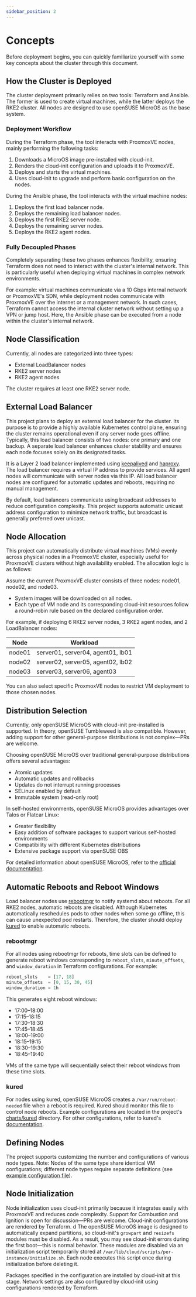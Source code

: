 ```yaml
---
sidebar_position: 2
---
```


# Concepts

Before deployment begins, you can quickly familiarize yourself with some key concepts about the cluster through this document.

## How the Cluster is Deployed

The cluster deployment primarily relies on two tools: Terraform and Ansible. The former is used to create virtual machines, while the latter deploys the RKE2 cluster. All nodes are designed to use openSUSE MicroOS as the base system.

### Deployment Workflow

During the Terraform phase, the tool interacts with ProxmoxVE nodes, mainly performing the following tasks:

1. Downloads a MicroOS image pre-installed with cloud-init.
2. Renders the cloud-init configuration and uploads it to ProxmoxVE.
3. Deploys and starts the virtual machines.
4. Uses cloud-init to upgrade and perform basic configuration on the nodes.

During the Ansible phase, the tool interacts with the virtual machine nodes:

1. Deploys the first load balancer node.
2. Deploys the remaining load balancer nodes.
3. Deploys the first RKE2 server node.
4. Deploys the remaining server nodes.
5. Deploys the RKE2 agent nodes.

### Fully Decoupled Phases

Completely separating these two phases enhances flexibility, ensuring Terraform does not need to interact with the cluster's internal network. This is particularly useful when deploying virtual machines in complex network environments.

For example: virtual machines communicate via a 10 Gbps internal network or ProxmoxVE's SDN, while deployment nodes communicate with ProxmoxVE over the internet or a management network. In such cases, Terraform cannot access the internal cluster network without setting up a VPN or jump host. Here, the Ansible phase can be executed from a node within the cluster's internal network.

## Node Classification

Currently, all nodes are categorized into three types:

- External LoadBalancer nodes
- RKE2 server nodes
- RKE2 agent nodes

The cluster requires at least one RKE2 server node.

## External Load Balancer

This project plans to deploy an external load balancer for the cluster. Its purpose is to provide a highly available Kubernetes control plane, ensuring the cluster remains operational even if any server node goes offline. Typically, this load balancer consists of two nodes: one primary and one backup. A separate load balancer enhances cluster stability and ensures each node focuses solely on its designated tasks.

It is a Layer 2 load balancer implemented using [keepalived](https://github.com/acassen/keepalived) and [haproxy](https://github.com/haproxy/haproxy). The load balancer requires a virtual IP address to provide services. All agent nodes will communicate with server nodes via this IP. All load balancer nodes are configured for automatic updates and reboots, requiring no manual management.

By default, load balancers communicate using broadcast addresses to reduce configuration complexity. This project supports automatic unicast address configuration to minimize network traffic, but broadcast is generally preferred over unicast.

## Node Allocation

This project can automatically distribute virtual machines (VMs) evenly across physical nodes in a ProxmoxVE cluster, especially useful for ProxmoxVE clusters without high availability enabled. The allocation logic is as follows:

Assume the current ProxmoxVE cluster consists of three nodes: node01, node02, and node03.

- System images will be downloaded on all nodes.
- Each type of VM node and its corresponding cloud-init resources follow a round-robin rule based on the declared configuration order.

For example, if deploying 6 RKE2 server nodes, 3 RKE2 agent nodes, and 2 LoadBalancer nodes:

| Node   | Workload                          |
| ------ | --------------------------------- |
| node01 | server01, server04, agent01, lb01 |
| node02 | server02, server05, agent02, lb02 |
| node03 | server03, server06, agent03       |

You can also select specific ProxmoxVE nodes to restrict VM deployment to those chosen nodes.

## Distribution Selection

Currently, only openSUSE MicroOS with cloud-init pre-installed is supported. In theory, openSUSE Tumbleweed is also compatible. However, adding support for other general-purpose distributions is not complex—PRs are welcome.

Choosing openSUSE MicroOS over traditional general-purpose distributions offers several advantages:

- Atomic updates
- Automatic updates and rollbacks
- Updates do not interrupt running processes
- SELinux enabled by default
- Immutable system (read-only root)

In self-hosted environments, openSUSE MicroOS provides advantages over Talos or Flatcar Linux:

- Greater flexibility
- Easy addition of software packages to support various self-hosted environments
- Compatibility with different Kubernetes distributions
- Extensive package support via openSUSE OBS

For detailed information about openSUSE MicroOS, refer to the [official documentation](https://en.opensuse.org/Portal:MicroOS).

## Automatic Reboots and Reboot Windows

Load balancer nodes use [rebootmgr](https://github.com/SUSE/rebootmgr?tab=readme-ov-file#checking-if-a-reboot-is-requested) to notify systemd about reboots. For all RKE2 nodes, automatic reboots are disabled. Although Kubernetes automatically reschedules pods to other nodes when some go offline, this can cause unexpected pod restarts. Therefore, the cluster should deploy [kured](https://github.com/kubereboot/kured) to enable automatic reboots.

### rebootmgr

For all nodes using rebootmgr for reboots, time slots can be defined to generate reboot windows corresponding to `reboot_slots`, `minute_offsets`, and `window_duration` in Terraform configurations. For example:

```tfvars
reboot_slots    = [17, 18]
minute_offsets  = [0, 15, 30, 45]
window_duration = 1h
```

This generates eight reboot windows:

- 17:00–18:00
- 17:15–18:15
- 17:30–18:30
- 17:45–18:45
- 18:00–19:00
- 18:15–19:15
- 18:30–19:30
- 18:45–19:40

VMs of the same type will sequentially select their reboot windows from these time slots.

### kured

For nodes using kured, openSUSE MicroOS creates a `/var/run/reboot-needed` file when a reboot is required. Kured should monitor this file to control node reboots. Example configurations are located in the project's [charts/kured](https://github.com/vnwnv/starbase-cluster-k8s/tree/main/charts/kured) directory. For other configurations, refer to kured's [documentation](https://kured.dev/).

## Defining Nodes

The project supports customizing the number and configurations of various node types. Note: Nodes of the same type share identical VM configurations; different node types require separate definitions (see [example configuration file](https://github.com/vnwnv/starbase-cluster-k8s/blob/main/infra/vars/tfvars.example)).

## Node Initialization

Node initialization uses cloud-init primarily because it integrates easily with ProxmoxVE and reduces code complexity. Support for Combustion and Ignition is open for discussion—PRs are welcome. Cloud-init configurations are rendered by Terraform.
d
The openSUSE MicroOS image is designed to automatically expand partitions, so cloud-init's `growpart` and `resizefs` modules must be disabled. As a result, you may see cloud-init errors during the first boot—this is normal behavior. These modules are disabled via an initialization script temporarily stored at `/var/lib/cloud/scripts/per-instance/initialize.sh`. Each node executes this script once during initialization before deleting it.

Packages specified in the configuration are installed by cloud-init at this stage. Network settings are also configured by cloud-init using configurations rendered by Terraform.
